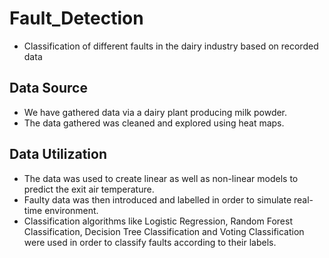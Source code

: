 # Fault_Detection
- Classification of different faults in the dairy industry based on recorded data
## Data Source
- We have gathered data via a dairy plant producing milk powder.
- The data gathered was cleaned and explored using heat maps.
## Data Utilization
- The data was used to create linear as well as non-linear models to predict the exit 
  air temperature.
- Faulty data was then introduced and labelled in order to simulate real-time environment.
- Classification algorithms like Logistic Regression, Random Forest Classification, Decision
  Tree Classification and Voting Classification were used in order to classify faults according 
  to their labels.
